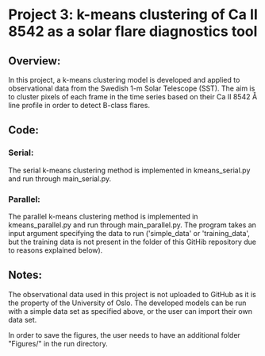 # Project 3: k-means clustering of Ca II 8542 as a solar flare diagnostics tool
## Overview:
In this project, a k-means clustering model is developed and applied to observational data from the Swedish 1-m Solar Telescope (SST). The aim is to cluster pixels of each frame in the time series based on their Ca II 8542 Å line profile in order to detect B-class flares.
## Code:
### Serial:
The serial k-means clustering method is implemented in kmeans_serial.py and run through main_serial.py. 
### Parallel:
The parallel k-means clustering method is implemented in kmeans_parallel.py and run through main_parallel.py. The program takes an input argument specifying the data to run ('simple_data' or 'training_data', but the training data is not present in the folder of this GitHib repository due to reasons explained below). 
## Notes:
The observational data used in this project is not uploaded to GitHub as it is the property of the University of Oslo. The developed models can be run with a simple data set as specified above, or the user can import their own data set. 

In order to save the figures, the user needs to have an additional folder "Figures/" in the run directory. 